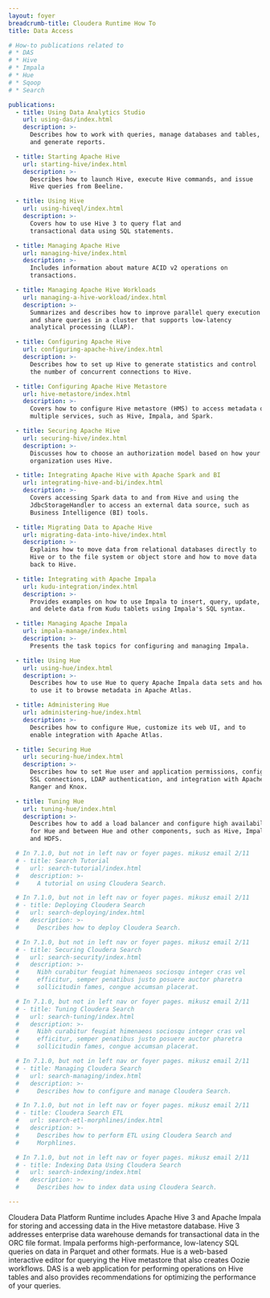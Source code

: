 ```yaml
---
layout: foyer
breadcrumb-title: Cloudera Runtime How To
title: Data Access

# How-to publications related to
# * DAS
# * Hive
# * Impala
# * Hue
# * Sqoop
# * Search

publications:
  - title: Using Data Analytics Studio
    url: using-das/index.html
    description: >-
      Describes how to work with queries, manage databases and tables,
      and generate reports.

  - title: Starting Apache Hive
    url: starting-hive/index.html
    description: >-
      Describes how to launch Hive, execute Hive commands, and issue
      Hive queries from Beeline.

  - title: Using Hive
    url: using-hiveql/index.html
    description: >-
      Covers how to use Hive 3 to query flat and
      transactional data using SQL statements.

  - title: Managing Apache Hive
    url: managing-hive/index.html
    description: >-
      Includes information about mature ACID v2 operations on
      transactions.

  - title: Managing Apache Hive Workloads
    url: managing-a-hive-workload/index.html
    description: >-
      Summarizes and describes how to improve parallel query execution
      and share queries in a cluster that supports low-latency
      analytical processing (LLAP).

  - title: Configuring Apache Hive
    url: configuring-apache-hive/index.html
    description: >-
      Describes how to set up Hive to generate statistics and control
      the number of concurrent connections to Hive.

  - title: Configuring Apache Hive Metastore
    url: hive-metastore/index.html
    description: >-
      Covers how to configure Hive metastore (HMS) to access metadata of
      multiple services, such as Hive, Impala, and Spark.

  - title: Securing Apache Hive
    url: securing-hive/index.html
    description: >-
      Discusses how to choose an authorization model based on how your
      organization uses Hive.

  - title: Integrating Apache Hive with Apache Spark and BI
    url: integrating-hive-and-bi/index.html
    description: >-
      Covers accessing Spark data to and from Hive and using the
      JdbcStorageHandler to access an external data source, such as
      Business Intelligence (BI) tools.

  - title: Migrating Data to Apache Hive
    url: migrating-data-into-hive/index.html
    description: >-
      Explains how to move data from relational databases directly to
      Hive or to the file system or object store and how to move data
      back to Hive.

  - title: Integrating with Apache Impala
    url: kudu-integration/index.html
    description: >-
      Provides examples on how to use Impala to insert, query, update,
      and delete data from Kudu tablets using Impala's SQL syntax.

  - title: Managing Apache Impala
    url: impala-manage/index.html
    description: >-
      Presents the task topics for configuring and managing Impala.

  - title: Using Hue
    url: using-hue/index.html
    description: >-
      Describes how to use Hue to query Apache Impala data sets and how
      to use it to browse metadata in Apache Atlas.

  - title: Administering Hue
    url: administering-hue/index.html
    description: >-
      Describes how to configure Hue, customize its web UI, and to
      enable integration with Apache Atlas.

  - title: Securing Hue
    url: securing-hue/index.html
    description: >-
      Describes how to set Hue user and application permissions, configure
      SSL connections, LDAP authentication, and integration with Apache
      Ranger and Knox.

  - title: Tuning Hue
    url: tuning-hue/index.html
    description: >-
      Describes how to add a load balancer and configure high availability
      for Hue and between Hue and other components, such as Hive, Impala,
      and HDFS.

  # In 7.1.0, but not in left nav or foyer pages. mikusz email 2/11
  # - title: Search Tutorial
  #   url: search-tutorial/index.html
  #   description: >-
  #     A tutorial on using Cloudera Search.

  # In 7.1.0, but not in left nav or foyer pages. mikusz email 2/11
  # - title: Deploying Cloudera Search
  #   url: search-deploying/index.html
  #   description: >-
  #     Describes how to deploy Cloudera Search.

  # In 7.1.0, but not in left nav or foyer pages. mikusz email 2/11
  # - title: Securing Cloudera Search
  #   url: search-security/index.html
  #   description: >-
  #     Nibh curabitur feugiat himenaeos sociosqu integer cras vel
  #     efficitur, semper penatibus justo posuere auctor pharetra
  #     sollicitudin fames, congue accumsan placerat.

  # In 7.1.0, but not in left nav or foyer pages. mikusz email 2/11
  # - title: Tuning Cloudera Search
  #   url: search-tuning/index.html
  #   description: >-
  #     Nibh curabitur feugiat himenaeos sociosqu integer cras vel
  #     efficitur, semper penatibus justo posuere auctor pharetra
  #     sollicitudin fames, congue accumsan placerat.

  # In 7.1.0, but not in left nav or foyer pages. mikusz email 2/11
  # - title: Managing Cloudera Search
  #   url: search-managing/index.html
  #   description: >-
  #     Describes how to configure and manage Cloudera Search.

  # In 7.1.0, but not in left nav or foyer pages. mikusz email 2/11
  # - title: Cloudera Search ETL
  #   url: search-etl-morphlines/index.html
  #   description: >-
  #     Describes how to perform ETL using Cloudera Search and
  #     Morphlines.

  # In 7.1.0, but not in left nav or foyer pages. mikusz email 2/11
  # - title: Indexing Data Using Cloudera Search
  #   url: search-indexing/index.html
  #   description: >-
  #     Describes how to index data using Cloudera Search.

---
```

Cloudera Data Platform Runtime includes Apache Hive 3 and Apache Impala
for storing and accessing data in the Hive metastore database. Hive 3
addresses enterprise data warehouse demands for transactional data in
the ORC file format. Impala performs high-performance, low-latency SQL
queries on data in Parquet and other formats. Hue is a web-based interactive
editor for querying the Hive metastore that also creates Oozie workflows. DAS
is a web application for performing operations on Hive tables and also
provides recommendations for optimizing the performance of your queries.
